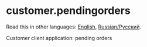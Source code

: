 # customer.pendingorders

Read this in other languages: [English](customer.orders.md), [Russian/Русский](customer.orders.ru.md). 

Customer client application: pending orders
